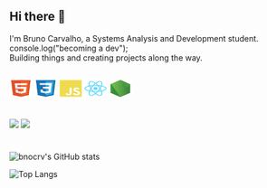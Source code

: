 ## Hi there 👋

I'm Bruno Carvalho, a Systems Analysis and Development student.<br>
console.log("becoming a dev");<br>
Building things and creating projects along the way.
<div style="display: inline_block"><br>
  <img align="center" alt="HTML" height="30" width="40" src="https://raw.githubusercontent.com/devicons/devicon/master/icons/html5/html5-original.svg" />
  <img align="center" alt="CSS" height="30" width="40" src="https://raw.githubusercontent.com/devicons/devicon/master/icons/css3/css3-original.svg" />
  <img align="center" alt="Js" height="30" width="40" src="https://raw.githubusercontent.com/devicons/devicon/master/icons/javascript/javascript-plain.svg" />
  <img align="center" alt="-React" height="30" width="40" src="https://raw.githubusercontent.com/devicons/devicon/master/icons/react/react-original.svg" />
  <img align="center" alt="Node" height="30" width="40" src="https://raw.githubusercontent.com/devicons/devicon/master/icons/nodejs/nodejs-original.svg" />
</div>

#



<div>
  <a href="https://www.linkedin.com/in/bnocrv/"><img src="https://img.shields.io/badge/-LinkedIn-%230077B5?style=for-the-badge&logo=linkedin&logoColor=white" target="_blank"></a>
  <a href="mailto:bnocrv@proton.me"><img src="https://img.shields.io/badge/-Proton-8B89CC?style=for-the-badge&logo=protonmail&logoColor=white"></a>
</div>


#


![bnocrv's GitHub stats](https://github-readme-stats.vercel.app/api?username=bnocrv&show_icons=true&theme=radical) 



![Top Langs](https://github-readme-stats.vercel.app/api/top-langs/?username=bnocrv&layout=compact&theme=dark)
